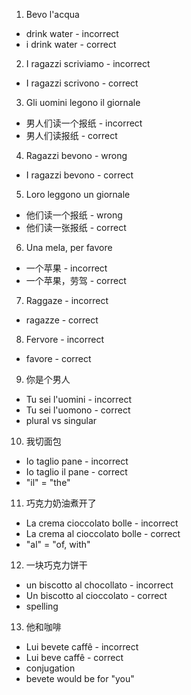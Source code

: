 1. Bevo l'acqua
- drink water - incorrect
- i drink water - correct

2.  I ragazzi scriviamo - incorrect
- I ragazzi scrivono - correct

3.  Gli uomini legono il giornale
- 男人们读一个报纸 - incorrect
- 男人们读报纸 - correct

4.  Ragazzi bevono - wrong
- I ragazzi bevono - correct

5.  Loro leggono un giornale
- 他们读一个报纸 - wrong
- 他们读一张报纸 - correct

6.  Una mela, per favore
- 一个苹果 - incorrect
- 一个苹果，劳驾 - correct

7.  Raggaze - incorrect
- ragazze - correct

8.  Fervore - incorrect
- favore - correct

9.  你是个男人
- Tu sei l'uomini - incorrect
- Tu sei l'uomono - correct
- plural vs singular

10.  我切面包
- Io taglio pane - incorrect
- Io taglio il pane - correct
- "il" = "the"

11.  巧克力奶油煮开了
- La crema cioccolato bolle - incorrect
- La crema al cioccolato bolle - correct
- "al" = "of, with"

12.  一块巧克力饼干
- un biscotto al chocollato - incorrect
- Un biscotto al cioccolato - correct
- spelling

13.  他和咖啡
- Lui bevete caffê - incorrect
- Lui beve caffê - correct
- conjugation
- bevete would be for "you"